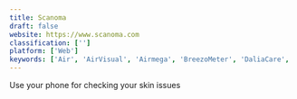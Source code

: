 ```yaml
---
title: Scanoma
draft: false 
website: https://www.scanoma.com
classification: ['']
platform: ['Web']
keywords: ['Air', 'AirVisual', 'Airmega', 'BreezoMeter', 'DaliaCare', 'Hailie', 'HealthAI', 'Luft Cube', 'MicroBot Sense', 'Molekule', 'My Skin Track UV', 'QSkin', 'Skinic', 'Snip', 'SunSprite', 'Timely', 'UVIMate', 'Veleza', 'Weather Underground']
---
```

Use your phone for checking your skin issues